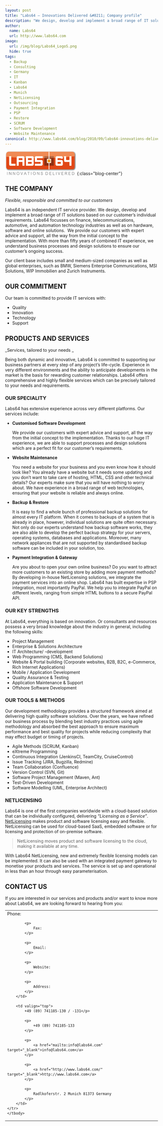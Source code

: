 ```yaml
---
layout: post
title: "Labs64 – Innovations Delivered &#8211; Company profile"
description: "We design, develop and implement a broad range of IT solutions based on our customer&#8217;s individual requirements."
author:
  name: Labs64
  url: http://www.labs64.com
image:
  url: /img/blog/Labs64_LogoS.png
  hide: true
tags:
  - Backup
  - Consulting
  - Germany
  - IT
  - Kanban
  - Labs64
  - Munich
  - NetLicensing
  - Outsourcing
  - Payment Integration
  - PSP
  - Restore
  - SCRUM
  - Software Development
  - Website Maintenance
canonical: http://www.labs64.com/blog/2010/09/labs64-innovations-delivered-company-profile-en/
---
```


![Labs64](/img/blog/Labs64_LogoS.png "Labs64 - Innovation Delivered"){:class="blog-center"}

## THE COMPANY

_Flexible, responsible and committed to our customers_

Labs64 is an independent IT service provider. We design, develop and implement a broad range of IT solutions based on our customer&#8217;s individual requirements. Labs64 focusses on finance, telecommunications, automotive, and automation technology industries as well as on hardware, software and online solutions.  We provide our customers with expert advice and support, all the way from the initial concept to the implementation. With more than fifty years of combined IT experience, we understand business processes and design solutions to ensure our customer&#8217;s ongoing success.

Our client base includes small and medium-sized companies as well as global enterprises, such as BMW, Siemens Enterprise Communications, MSI Solutions, WIP Immobilien and Zurich Instruments.

## OUR COMMITMENT

Our team is committed to provide IT services with:

  * Quality
  * Innovation
  * Technology
  * Support

## PRODUCTS AND SERVICES

_Services, tailored to your needs _

Being both dynamic and innovative, Labs64 is committed to supporting our business partners at every step of any project&#8217;s life-cycle. Experience in very different environments and the ability to anticipate developments in the market is the basis for rewarding customer relationships. Labs64 offers comprehensive and highly flexible services which can be precisely tailored to your needs and requirements.

### OUR SPECIALITY

Labs64 has extensive experience across very different platforms. Our services include:

  * **Customised Software Development**

    We provide our customers with expert advice and support, all the way from the initial concept to the implementation. Thanks to our huge IT experience, we are able to support processes and design solutions which are a perfect fit for our customer&#8217;s requirements.
  * **Website Maintenance**

    You need a website for your business and you even know how it should look like? You already have a website but it needs some updating and you don&#8217;t want to take care of hosting, HTML, CSS and other technical details? Our experts make sure that you will have nothing to worry about. We have experience in a broad range of web technologies, ensuring that your website is reliable and always online.
  * **Backup & Restore**

    It is easy to find a whole bunch of professional backup solutions for almost every IT platform. When it comes to backups of a system that is already in place, however, individual solutions are quite often necessary. Not only do our experts understand how backup software works, they are also able to develop the perfect backup strategy for your servers, operating systems, databases and applications. Moreover, many network appliances that are not supported by standardised backup software can be included in your solution, too.
  * **Payment Integration & Gateway**

    Are you about to open your own online business? Do you want to attract more customers to an existing store by adding more payment methods? By developing in-house NetLicensing solutions, we integrate the payment services into an online shop. Labs64 has built expertise in PSP integration, most importantly PayPal. We help you to integrate PayPal on different levels, ranging from simple HTML buttons to a secure PayPal API.

### OUR KEY STRENGTHS

At Labs64, everything is based on innovation. Or consultants and resources possess a very broad knowledge about the industry in general, including the following skills:

  * Project Management
  * Enterprise & Solutions Architecture
  * IT Architecture/ -development
  * Web Programming (CMS, Backend Solutions)
  * Website & Portal building (Corporate websites, B2B, B2C, e-Commerce, Rich Internet Applications)
  * Mobile / Application Development
  * Quality Assurance & Testing
  * Application Maintenance & Support
  * Offshore Software Development

### OUR TOOLS & METHODS

Our development methodology provides a structured framework aimed at delivering high quality software solutions. Over the years, we have refined our business process by blending best industry practices using agile methodology and absorbed the best approach to ensure maximum performance and best quality for projects while reducing complexity that may effect budget or timing of projects.

  * Agile Methods (SCRUM, Kanban)
  * eXtreme Programming
  * Continuous Integration (JenkinsCI, TeamCity, CruiseControl)
  * Issue Tracking (JIRA, Bugzilla, Redmine)
  * Team Collaboration (Confluence)
  * Version Control (SVN, Git)
  * Software Project Management (Maven, Ant)
  * Test-Driven Development
  * Software Modelling (UML, Enterprise Architect)

### NETLICENSING

Labs64 is one of the first companies worldwide with a cloud-based solution that can be individually configured, delivering _“Licensing as a Service”_. [NetLicensing](http://netlicensing.io) makes product and software licensing easy and flexible. NetLicensing can be used for cloud-based SaaS, embedded software or for licensing and protection of on-premise software.

> NetLicensing moves product and software licensing to the cloud, making it available at any time.

With Labs64 NetLicensing, new and extremely flexible licensing models can be implemented. It can also be used with an integrated payment gateway to monetise your products and services. The service is set up and operational in less than an hour through easy parameterisation.

## CONTACT US

If you are interested in our services and products and/or want to know more about Labs64, we are looking forward to hearing from you:

<table width="100%" border="0" cellspacing="0" cellpadding="5">
    <tr>
        <td valign="top" width="10%">
            Phone:</p>

            <p>
                Fax:
            </p>

            <p>
                Email:
            </p>

            <p>
                Website:
            </p>

            <p>
                Address:
            </p>
        </td>

        <td valign="top">
            +49 (89) 741185-130 / -131</p>

            <p>
                +49 (89) 741185-133
            </p>

            <p>
                <a href="mailto:info@labs64.com" target="_blank">info@labs64.com</a>
            </p>

            <p>
                <a href="http://www.labs64.com/" target="_blank">http://www.labs64.com</a>
            </p>

            <p>
                Radlkoferstr. 2 Munich 81373 Germany
            </p>
        </td>
    </tr>
    </tbody>
</table>

